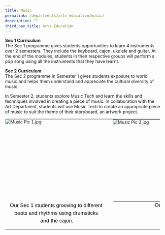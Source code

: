 ```yaml
---
title: Music
permalink: /departments/arts-education/music/
description: ""
third_nav_title: Arts Education
---
```

**Sec 1 Curriculum** <br>
The Sec 1 programme gives students opportunities to learn 4 instruments over 2 semesters. They include the keyboard, cajon, ukulele and guitar. At the end of the modules, students in their respective groups will perform a pop song using all the instruments that they have learnt.

  

**Sec 2 Curriculum** <br>
The Sec 2 programme in Semester 1 gives students exposure to world music and helps them understand and appreciate the cultural diversity of music.

  

In Semester 2, students explore Music Tech and learn the skills and techniques involved in creating a piece of music. In collaboration with the Art Department, students will use Music Tech to create an appropriate piece of music to suit the theme of their storyboard, an artwork project.

  

<table style="margin: auto; outline: 0px; padding: 0px; border-collapse: collapse; clear: both; border: 1px solid transparent; table-layout: fixed;" class="ive_eobj_center ives_tab_kosong"><tbody style="margin: 0px; outline: 0px; padding: 0px;"><tr style="margin: 0px; outline: 0px; padding: 0px;"><td style="margin: 0px; outline: 0px; padding: 0px 15px 15px 0px; vertical-align: top;"><img style="margin: auto; outline: 0px; padding: 0px; border: none; max-width: 100%; clear: both; display: block; width: 334px; height: 251px;" class="ive_eobj_center" alt="Music Pic 1.jpg" width="100%" src="![](/images/Music%20Pic%201.jpeg)"><div style="margin: 0px; outline: 0px; padding: 18px 0px 0px; line-height: 24.99px; color: rgb(0, 0, 0); font-family: Helvetica, sans-serif; font-size: 17px; font-weight: 400; text-align: center;">Our Sec 1 students grooving to different&nbsp;</div><div style="margin: 0px; outline: 0px; padding: 0px; line-height: 24.99px; color: rgb(0, 0, 0); font-family: Helvetica, sans-serif; font-size: 17px; font-weight: 400; text-align: center;">beats&nbsp;<span style="margin: 0px; outline: 0px; padding: 0px; background-color: initial;">and rhythms using drumsticks&nbsp;</span></div><div style="margin: 0px; outline: 0px; padding: 0px; line-height: 24.99px; color: rgb(0, 0, 0); font-family: Helvetica, sans-serif; font-size: 17px; font-weight: 400; text-align: center;"><span style="margin: 0px; outline: 0px; padding: 0px; background-color: initial;">and the cajon.</span></div></td><td style="margin: 0px; outline: 0px; padding: 0px 15px 15px 0px; vertical-align: top;"><table style="margin: 0px; outline: 0px; padding: 0px; border-collapse: collapse;"><tbody style="margin: 0px; outline: 0px; padding: 0px;"><tr style="margin: 0px; outline: 0px; padding: 0px;"><td style="margin: 0px; outline: 0px; padding: 0px 15px 15px 0px; vertical-align: top;"><img style="margin: auto; outline: 0px; padding: 0px; border: none; max-width: 100%; clear: both; display: block; width: 182px; height: 251px;" class="ive_eobj_center" alt="Music Pic 2.jpg" width="100%" src="![](/images/Music%20Pic%202.jpeg)"></td><td style="margin: 0px; outline: 0px; padding: 0px 15px 15px 0px; vertical-align: top;"><img style="margin: auto; outline: 0px; padding: 0px; border: none; max-width: 100%; clear: both; display: block; width: 334px; height: 251px;" class="ive_eobj_center" alt="Music Pic 3.jpg" width="100%" src="![](/images/Music%20Pic%203.jpeg)"></td></tr></tbody></table><div style="margin: 0px; outline: 0px; padding: 0px; line-height: 24.99px; color: rgb(0, 0, 0); font-family: Helvetica, sans-serif; font-size: 17px; font-weight: 400; text-align: center;">Our S2 students rehearsing for their&nbsp;</div><div style="margin: 0px; outline: 0px; padding: 0px; line-height: 24.99px; color: rgb(0, 0, 0); font-family: Helvetica, sans-serif; font-size: 17px; font-weight: 400; text-align: center;">Dikir Barat performance.</div></td></tr></tbody></table>